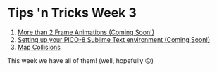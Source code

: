 # Tips 'n Tricks Week 3
1. [More than 2 Frame Animations (Coming Soon!)](#)
2. [Setting up your PICO-8 Sublime Text environment (Coming Soon!)](#)
3. [Map Collisions](map-collisions.md)

This week we have all of them! (well, hopefully 😛)